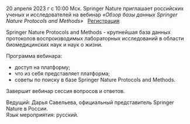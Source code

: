 20 апреля 2023 г с 10:00 Мск. Springer Nature приглашает российских ученых и исследователей на вебинар
_«Обзор базы данных Springer Nature Protocols and Methods»_   [Регистрация](https://us06web.zoom.us/meeting/register/tZ0lcOygqTMjGNOQBCUgq4xuDhfMKFaU-blL#/registration)

Springer Nature Protocols and Methods - крупнейшая база данных протоколов воспроизводимых лабораторных исследований в области биомедицинских наук и наук о жизни.

Программа вебинара:
*   доступ на платформу;
*   что из себя представляет платформа;
*   советы по поиску в базе Springer Nature Protocols and Methods.

Завершит вебинар сессия вопросов и ответов.

Ведущий: Дарья Савельева, официальный представитель Springer Nature в России.
\
Язык мероприятия: русский.
